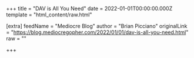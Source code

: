 
+++
title = "DAV is All You Need"
date = 2022-01-01T00:00:00.000Z
template = "html_content/raw.html"

[extra]
feedName = "Mediocre Blog"
author = "Brian Picciano"
originalLink = "https://blog.mediocregopher.com/2022/01/01/dav-is-all-you-need.html"
raw = ""

+++

